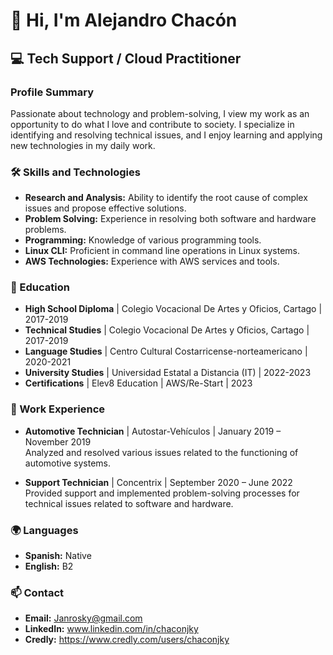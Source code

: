 # 👋 Hi, I'm Alejandro Chacón

## 💻 Tech Support / Cloud Practitioner

### **Profile Summary**

Passionate about technology and problem-solving, I view my work as an opportunity to do what I love and contribute to society. I specialize in identifying and resolving technical issues, and I enjoy learning and applying new technologies in my daily work.

### **🛠️ Skills and Technologies**

- **Research and Analysis:** Ability to identify the root cause of complex issues and propose effective solutions.
- **Problem Solving:** Experience in resolving both software and hardware problems.
- **Programming:** Knowledge of various programming tools.
- **Linux CLI:** Proficient in command line operations in Linux systems.
- **AWS Technologies:** Experience with AWS services and tools.

### **🏫 Education**

- **High School Diploma** | Colegio Vocacional De Artes y Oficios, Cartago | 2017-2019
- **Technical Studies** | Colegio Vocacional De Artes y Oficios, Cartago | 2017-2019
- **Language Studies** | Centro Cultural Costarricense-norteamericano | 2020-2021
- **University Studies** | Universidad Estatal a Distancia (IT) | 2022-2023
- **Certifications** | Elev8 Education | AWS/Re-Start | 2023

### **🏢 Work Experience**

- **Automotive Technician** | Autostar-Vehículos | January 2019 – November 2019  
  Analyzed and resolved various issues related to the functioning of automotive systems.

- **Support Technician** | Concentrix | September 2020 – June 2022  
  Provided support and implemented problem-solving processes for technical issues related to software and hardware.

### **🌍 Languages**

- **Spanish:** Native
- **English:** B2

### **📫 Contact**
- **Email:** Janrosky@gmail.com
- **LinkedIn:** www.linkedin.com/in/chaconjky
- **Credly:** https://www.credly.com/users/chaconjky
